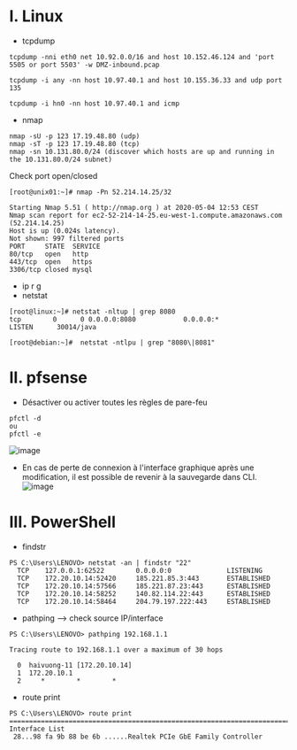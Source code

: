 # I. Linux
* tcpdump
```
tcpdump -nni eth0 net 10.92.0.0/16 and host 10.152.46.124 and 'port 5505 or port 5503' -w DMZ-inbound.pcap

tcpdump -i any -nn host 10.97.40.1 and host 10.155.36.33 and udp port 135

tcpdump -i hn0 -nn host 10.97.40.1 and icmp

```
* nmap
```
nmap -sU -p 123 17.19.48.80 (udp) 
nmap -sT -p 123 17.19.48.80 (tcp) 
nmap -sn 10.131.80.0/24 (discover which hosts are up and running in the 10.131.80.0/24 subnet)
```
Check port open/closed
```
[root@unix01:~]# nmap -Pn 52.214.14.25/32

Starting Nmap 5.51 ( http://nmap.org ) at 2020-05-04 12:53 CEST
Nmap scan report for ec2-52-214-14-25.eu-west-1.compute.amazonaws.com (52.214.14.25)
Host is up (0.024s latency).
Not shown: 997 filtered ports
PORT     STATE  SERVICE
80/tcp   open   http
443/tcp  open   https
3306/tcp closed mysql
```
* ip r g
* netstat
```
[root@linux:~]# netstat -nltup | grep 8080
tcp        0      0 0.0.0.0:8080            0.0.0.0:*               LISTEN      30014/java

[root@debian:~]#  netstat -ntlpu | grep "8080\|8081"

```

# II. pfsense
* Désactiver ou activer toutes les règles de pare-feu
```
pfctl -d
ou
pfctl -e
```
![image](https://github.com/kawaiiineko-website/tutoriels/assets/170332168/ee8ae1a0-188f-4071-89eb-4c408448cdfd)

* En cas de perte de connexion à l'interface graphique après une modification, il est possible de revenir à la sauvegarde dans CLI.
![image](https://github.com/kawaiiineko-website/tutoriels/assets/170332168/7db933a6-e31e-4e0d-b285-c7015b588f6b)

# III. PowerShell
* findstr
```
PS C:\Users\LENOVO> netstat -an | findstr "22"
  TCP    127.0.0.1:62522        0.0.0.0:0              LISTENING
  TCP    172.20.10.14:52420     185.221.85.3:443       ESTABLISHED
  TCP    172.20.10.14:57566     185.221.87.23:443      ESTABLISHED
  TCP    172.20.10.14:58252     140.82.114.22:443      ESTABLISHED
  TCP    172.20.10.14:58464     204.79.197.222:443     ESTABLISHED
```
* pathping --> check source IP/interface
```
PS C:\Users\LENOVO> pathping 192.168.1.1

Tracing route to 192.168.1.1 over a maximum of 30 hops

  0  haivuong-11 [172.20.10.14]
  1  172.20.10.1
  2     *        *        *
```
* route print
```
PS C:\Users\LENOVO> route print
===========================================================================
Interface List
 28...98 fa 9b 88 be 6b ......Realtek PCIe GbE Family Controller
```
